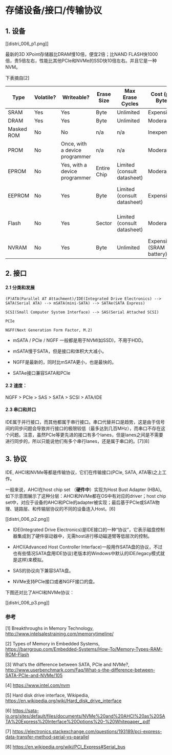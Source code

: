 # 存储设备/接口/传输协议


## 1. 设备

[[distri_006_p1.png]]

最新的3D XPoint存储器比DRAM慢10倍，便宜2倍；比NAND FLASH快1000倍，贵5倍左右，性能比其他PCIe和NVMe的SSD快10倍左右。并且它是一种NVM。


下表摘自[2]

|Type|	Volatile?|	Writeable?|	Erase Size|	Max Erase Cycles|	Cost (per Byte)|	Speed|
|-|-|-|-|-|-|-|
|SRAM	|Yes	|Yes	|Byte	|Unlimited|	Expensive|	Fast|
|DRAM	|Yes	|Yes	|Byte	|Unlimited|	Moderate|	Moderate|
|Masked ROM	|No	|No|	n/a|	n/a|	Inexpensive|	Fast|
|PROM	|No	|Once, with a device programmer	|n/a|	n/a|	Moderate|	Fast|
|EPROM	|No	|Yes, with a device programmer	|Entire Chip	|Limited (consult datasheet)	|Moderate	|Fast
|EEPROM	|No	|Yes	|Byte	|Limited (consult datasheet)	|Expensive	|Fast to read, slow to erase/write|
|Flash	|No	|Yes	|Sector	|Limited (consult datasheet)	|Moderate	|Fast to read, slow to erase/write|
|NVRAM	|No	|Yes	|Byte	|Unlimited	|Expensive (SRAM + battery)|	Fast|


## 2. 接口

#### 2.1 分类和发展
```
(P)ATA(Parallel AT Attachment)/IDE(Integrated Drive Electronics) --> SATA(Serial ATA) --> mSATA(mini-SATA) --> SATAe(SATA Express)

SCSI(Small Computer System Interface) --> SAS(Serial Attached SCSI)

PCIe

NGFF(Next Generation Form Factor, M.2)
```

* mSATA / PCIe / NGFF 一般都是用于NVM(如SSD)，不用于HDD。

* mSATA慢于SATA，但是接口和体积大大减小。

* NGFF是最新的，同时比mSATA更小，也是最快的。

* SATAe接口兼容SATA和PCIe

#### 2.2 速度：

NGFF > PCIe > SAS > SATA > SCSI > ATA/IDE


#### 2.3 串口和并口

IDE属于并行接口，而其他都属于串行接口。串口代替并口是趋势，这是由于信号间的同步问题会导致并行接口的极限较低（最多达到几百MHz），而串口不存在这个问题。注意，虽然PCIe等更先进的接口有多个lanes，但是lanes之间是不需要进行同步的，所以只能说他们有多个串行lanes，还是属于串口的。[7][8]

## 3. 协议

IDE, AHCI和NVMe等都是传输协议，它们在传输接口(PCIe, SATA, ATA等)之上工作。

一般来说，AHCI在host chip set （**硬件中**）实现为Host Bust Adapter (HBA)。如下示意图展示了这种分层：AHCI和NVMe都在OS中有对应的driver；host chip set中，对应于设备的AHCI和PCIe的adapter被实现；最后基于PCIe或SATA物理、链路层、和传输层协议的不同的设备连入Host。[6]

[[distri_006_p2.png]]

* IDE(Integrated Drive Electronics)是IDE接口的一种“协议”，它表示磁盘控制器集成到了硬件驱动器中，无需host进行移动磁道臂等低层次的控制。

* AHCI(Advanced Host Controller Interface)一般用作SATA盘的协议，不过也有些情况SATA盘用IDE协议(老版本的Windows中默认的IDE/legacy模式就是这样)来模拟。

* SAS的协议向下兼容SATA盘。

* NVMe支持PCIe接口或者NGFF接口的盘。

下图还对比了AHCI和NVMe协议：

[[distri_006_p3.png]]


### 参考
[1] Breakthroughs in Memory Technology, http://www.intelsalestraining.com/memorytimeline/

[2] Types of Memory in Embedded Systems, https://barrgroup.com/Embedded-Systems/How-To/Memory-Types-RAM-ROM-Flash


[3] What’s the difference between SATA, PCIe and NVMe?, http://www.userbenchmark.com/Faq/What-s-the-difference-between-SATA-PCIe-and-NVMe/105

[4] https://www.intel.com/nvm

[5] Hard disk drive interface, Wikipedia, https://en.wikipedia.org/wiki/Hard_disk_drive_interface

[6] https://sata-io.org/sites/default/files/documents/NVMe%20and%20AHCI%20as%20SATA%20Express%20Interface%20Options%20-%20Whitepaper_.pdf

[7] https://electronics.stackexchange.com/questions/193189/pci-express-data-transfer-method-serial-vs-parallel

[8] https://en.wikipedia.org/wiki/PCI_Express#Serial_bus

